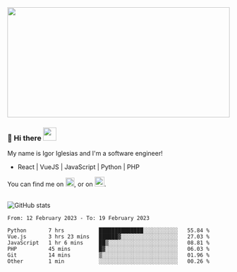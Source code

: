 <img src="https://c.tenor.com/KjVxfRrrncUAAAAd/matrix.gif" width="100%" height="250px">

### 🔭 Hi there <img src="https://raw.githubusercontent.com/MartinHeinz/MartinHeinz/master/wave.gif" width="30px">


My name is Igor Iglesias and I'm a software engineer!
<br>

<ul>
  <li> React | VueJS | JavaScript | Python | PHP </li>
</ul>
You can find me on <a href="https://twitter.com/IgorIglesias5"><img src="https://i.imgur.com/JLLlB5S.png" width="20px"></a>, or on <a href="https://www.linkedin.com/in/igor-iglesias-62478428/"><img src="https://i.imgur.com/PXyIkWx.png" width="22px"></a>.

<br>
<br>

![GitHub stats](https://github-readme-stats.vercel.app/api?username=igoiglesias&show_icons=true&count_private=true&theme=chartreuse-dark&hide_title=true)

<!--START_SECTION:waka-->

```text
From: 12 February 2023 - To: 19 February 2023

Python       7 hrs           ██████████████░░░░░░░░░░░   55.84 %
Vue.js       3 hrs 23 mins   ██████▓░░░░░░░░░░░░░░░░░░   27.03 %
JavaScript   1 hr 6 mins     ██▒░░░░░░░░░░░░░░░░░░░░░░   08.81 %
PHP          45 mins         █▓░░░░░░░░░░░░░░░░░░░░░░░   06.03 %
Git          14 mins         ▒░░░░░░░░░░░░░░░░░░░░░░░░   01.96 %
Other        1 min           ░░░░░░░░░░░░░░░░░░░░░░░░░   00.26 %
```

<!--END_SECTION:waka-->
